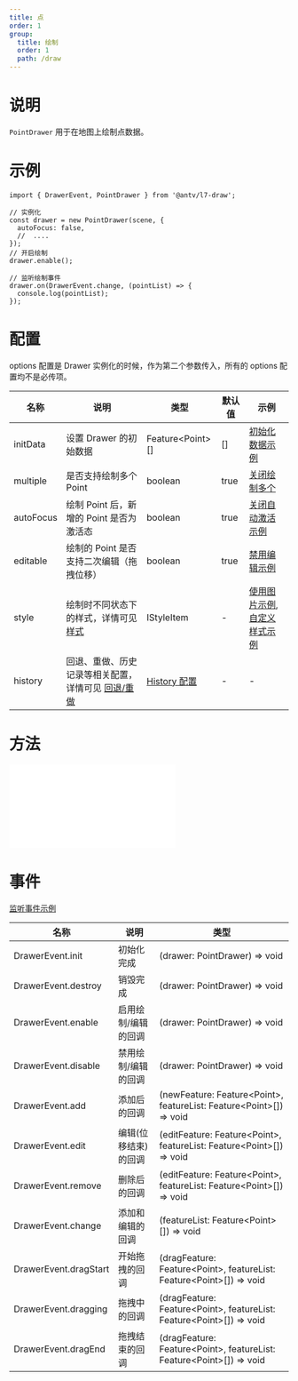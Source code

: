 ```yaml
---
title: 点
order: 1
group:
  title: 绘制
  order: 1
  path: /draw
---
```


# 说明

`PointDrawer` 用于在地图上绘制点数据。

# 示例

```tsx | pure
import { DrawerEvent, PointDrawer } from '@antv/l7-draw';

// 实例化
const drawer = new PointDrawer(scene, {
  autoFocus: false,
  //  ....
});
// 开启绘制
drawer.enable();

// 监听绘制事件
drawer.on(DrawerEvent.change, (pointList) => {
  console.log(pointList);
});
```

# 配置

options 配置是 Drawer 实例化的时候，作为第二个参数传入，所有的 options 配置均不是必传项。

| 名称      | 说明                                                                       | 类型                                 | 默认值 | 示例                                                                         |
| --------- | -------------------------------------------------------------------------- | ------------------------------------ | ------ | ---------------------------------------------------------------------------- |
| initData  | 设置 Drawer 的初始数据                                                     | Feature&lt;Point&gt;[]               | []     | [初始化数据示例](/example/point/init-data)                                   |
| multiple  | 是否支持绘制多个 Point                                                     | boolean                              | true   | [关闭绘制多个](/example/point/multiple)                                      |
| autoFocus | 绘制 Point 后，新增的 Point 是否为激活态                                   | boolean                              | true   | [关闭自动激活示例](/example/point/auto-focus)                                |
| editable  | 绘制的 Point 是否支持二次编辑（拖拽位移）                                  | boolean                              | true   | [禁用编辑示例](/example/point/editable)                                      |
| style     | 绘制时不同状态下的样式，详情可见 [样式](docs/common/style)                 | IStyleItem                           | -      | [使用图片示例](/example/point/image), [自定义样式示例](/example/point/style) |
| history   | 回退、重做、历史记录等相关配置，详情可见 [回退/重做](/docs/common/history) | [History 配置](/docs/common/history) | -      | -                                                                            |

# 方法

<embed src="../method.md"></embed>

# 事件

[监听事件示例](/example/point/event)

| 名称                  | 说明                 | 类型                                                                             |
| --------------------- | -------------------- | -------------------------------------------------------------------------------- |
| DrawerEvent.init      | 初始化完成           | (drawer: PointDrawer) => void                                                    |
| DrawerEvent.destroy   | 销毁完成             | (drawer: PointDrawer) => void                                                    |
| DrawerEvent.enable    | 启用绘制/编辑的回调  | (drawer: PointDrawer) => void                                                    |
| DrawerEvent.disable   | 禁用绘制/编辑的回调  | (drawer: PointDrawer) => void                                                    |
| DrawerEvent.add       | 添加后的回调         | (newFeature: Feature&lt;Point&gt;, featureList: Feature&lt;Point&gt;[]) => void  |
| DrawerEvent.edit      | 编辑(位移结束)的回调 | (editFeature: Feature&lt;Point&gt;, featureList: Feature&lt;Point&gt;[]) => void |
| DrawerEvent.remove    | 删除后的回调         | (editFeature: Feature&lt;Point&gt;, featureList: Feature&lt;Point&gt;[]) => void |
| DrawerEvent.change    | 添加和编辑的回调     | (featureList: Feature&lt;Point&gt;[]) => void                                    |
| DrawerEvent.dragStart | 开始拖拽的回调       | (dragFeature: Feature&lt;Point&gt;, featureList: Feature&lt;Point&gt;[]) => void |
| DrawerEvent.dragging  | 拖拽中的回调         | (dragFeature: Feature&lt;Point&gt;, featureList: Feature&lt;Point&gt;[]) => void |
| DrawerEvent.dragEnd   | 拖拽结束的回调       | (dragFeature: Feature&lt;Point&gt;, featureList: Feature&lt;Point&gt;[]) => void |
